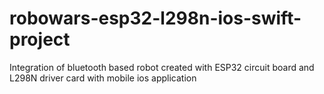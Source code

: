 # robowars-esp32-l298n-ios-swift-project
Integration of bluetooth based robot created with ESP32 circuit board and L298N driver card with mobile ios application

